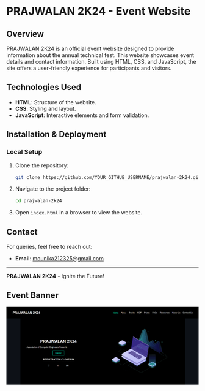 # PRAJWALAN 2K24 - Event Website

## Overview
PRAJWALAN 2K24 is an official event website designed to provide information about the annual technical fest. This website showcases event details and contact information. Built using HTML, CSS, and JavaScript, the site offers a user-friendly experience for participants and visitors.

## Technologies Used
- **HTML**: Structure of the website.
- **CSS**: Styling and layout.
- **JavaScript**: Interactive elements and form validation.

## Installation & Deployment
### Local Setup
1. Clone the repository:
   ```bash
   git clone https://github.com/YOUR_GITHUB_USERNAME/prajwalan-2k24.git
   ```
2. Navigate to the project folder:
   ```bash
   cd prajwalan-2k24
   ```
3. Open `index.html` in a browser to view the website.




## Contact
For queries, feel free to reach out:
- **Email**: mounika212325@gmail.com
---
**PRAJWALAN 2K24** - Ignite the Future!
## Event Banner
![PRAJWALAN 2K24](banner.png)

